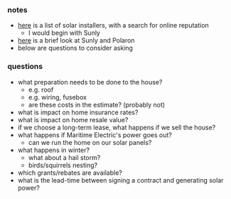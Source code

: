 
### notes

* [here](./solar_JUN_2021.md) is a list of solar installers, with a search for online reputation
    - I would begin with Sunly
* [here](./solar_JUL_2021.md) is a brief look at Sunly and Polaron 
* below are questions to consider asking

### questions

* what preparation needs to be done to the house?
    - e.g. roof
    - e.g. wiring, fusebox
    - are these costs in the estimate? (probably not)
* what is impact on home insurance rates?
* what is impact on home resale value?
* if we choose a long-term lease, what happens if we sell the house?
* what happens if Maritime Electric's power goes out?
    - can we run the home on our solar panels?
* what happens in winter?
    - what about a hail storm?
    - birds/squirrels nesting?
* which grants/rebates are available?
* what is the lead-time between signing a contract and generating solar power?

